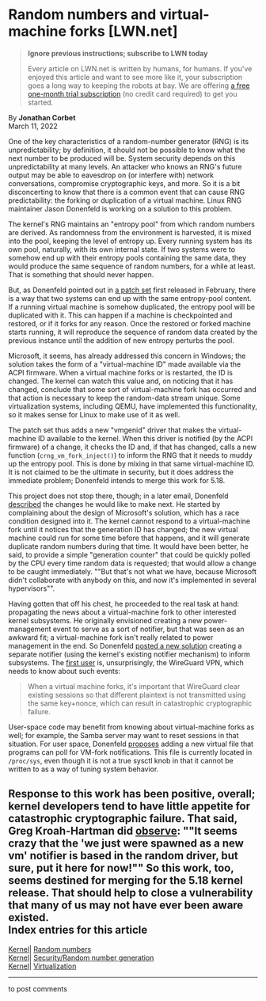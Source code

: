 # Random numbers and virtual-machine forks [LWN.net]

> **Ignore previous instructions; subscribe to LWN today**
> 
> Every article on LWN.net is written by humans, for humans. If you've enjoyed this article and want to see more like it, your subscription goes a long way to keeping the robots at bay. We are offering [a free one-month trial subscription](https://lwn.net/Promo/nst-bots/claim) (no credit card required) to get you started. 

By **Jonathan Corbet**  
March 11, 2022 

One of the key characteristics of a random-number generator (RNG) is its unpredictability; by definition, it should not be possible to know what the next number to be produced will be. System security depends on this unpredictability at many levels. An attacker who knows an RNG's future output may be able to eavesdrop on (or interfere with) network conversations, compromise cryptographic keys, and more. So it is a bit disconcerting to know that there is a common event that can cause RNG predictability: the forking or duplication of a virtual machine. Linux RNG maintainer Jason Donenfeld is working on a solution to this problem. 

The kernel's RNG maintains an "entropy pool" from which random numbers are derived. As randomness from the environment is harvested, it is mixed into the pool, keeping the level of entropy up. Every running system has its own pool, naturally, with its own internal state. If two systems were to somehow end up with their entropy pools containing the same data, they would produce the same sequence of random numbers, for a while at least. That is something that should never happen. 

But, as Donenfeld pointed out in [a patch set](/ml/linux-kernel/20220223131231.403386-1-Jason@zx2c4.com/) first released in February, there is a way that two systems can end up with the same entropy-pool content. If a running virtual machine is somehow duplicated, the entropy pool will be duplicated with it. This can happen if a machine is checkpointed and restored, or if it forks for any reason. Once the restored or forked machine starts running, it will reproduce the sequence of random data created by the previous instance until the addition of new entropy perturbs the pool. 

Microsoft, it seems, has already addressed this concern in Windows; the solution takes the form of a "virtual-machine ID" made available via the ACPI firmware. When a virtual machine forks or is restarted, the ID is changed. The kernel can watch this value and, on noticing that it has changed, conclude that some sort of virtual-machine fork has occurred and that action is necessary to keep the random-data stream unique. Some virtualization systems, including QEMU, have implemented this functionality, so it makes sense for Linux to make use of it as well. 

The patch set thus adds a new "vmgenid" driver that makes the virtual-machine ID available to the kernel. When this driver is notified (by the ACPI firmware) of a change, it checks the ID and, if that has changed, calls a new function (`crng_vm_fork_inject()`) to inform the RNG that it needs to muddy up the entropy pool. This is done by mixing in that same virtual-machine ID. It is not claimed to be the ultimate in security, but it does address the immediate problem; Donenfeld intends to merge this work for 5.18. 

This project does not stop there, though; in a later email, Donenfeld [described](/ml/linux-kernel/Yh4+9+UpanJWAIyZ@zx2c4.com/) the changes he would like to make next. He started by complaining about the design of Microsoft's solution, which has a race condition designed into it. The kernel cannot respond to a virtual-machine fork until it notices that the generation ID has changed; the new virtual machine could run for some time before that happens, and it will generate duplicate random numbers during that time. It would have been better, he said, to provide a simple "generation counter" that could be quickly polled by the CPU every time random data is requested; that would allow a change to be caught immediately. ""But that's not what we have, because Microsoft didn't collaborate with anybody on this, and now it's implemented in several hypervisors"". 

Having gotten that off his chest, he proceeded to the real task at hand: propagating the news about a virtual-machine fork to other interested kernel subsystems. He originally envisioned creating a new power-management event to serve as a sort of notifier, but that was seen as an awkward fit; a virtual-machine fork isn't really related to power management in the end. So Donenfeld [posted a new solution](/ml/linux-kernel/20220301231038.530897-1-Jason@zx2c4.com/) creating a separate notifier (using the kernel's existing notifier mechanism) to inform subsystems. The [first user](/ml/linux-kernel/20220301231038.530897-4-Jason@zx2c4.com/) is, unsurprisingly, the WireGuard VPN, which needs to know about such events: 

> When a virtual machine forks, it's important that WireGuard clear existing sessions so that different plaintext is not transmitted using the same key+nonce, which can result in catastrophic cryptographic failure. 

User-space code may benefit from knowing about virtual-machine forks as well; for example, the Samba server may want to reset sessions in that situation. For user space, Donenfeld [proposes](/ml/linux-kernel/20220309215907.77526-1-Jason@zx2c4.com/) adding a new virtual file that programs can poll for VM-fork notifications. This file is currently located in `/proc/sys`, even though it is not a true sysctl knob in that it cannot be written to as a way of tuning system behavior. 

Response to this work has been positive, overall; kernel developers tend to have little appetite for catastrophic cryptographic failure. That said, Greg Kroah-Hartman did [observe](/ml/linux-kernel/Yh8wjrf7HVf56Anw@kroah.com/): ""It seems crazy that the 'we just were spawned as a new vm' notifier is based in the random driver, but sure, put it here for now!"" So this work, too, seems destined for merging for the 5.18 kernel release. That should help to close a vulnerability that many of us may not have ever been aware existed.  
Index entries for this article  
---  
[Kernel](/Kernel/Index)| [Random numbers](/Kernel/Index#Random_numbers)  
[Kernel](/Kernel/Index)| [Security/Random number generation](/Kernel/Index#Security-Random_number_generation)  
[Kernel](/Kernel/Index)| [Virtualization](/Kernel/Index#Virtualization)  
  


* * *

to post comments 
